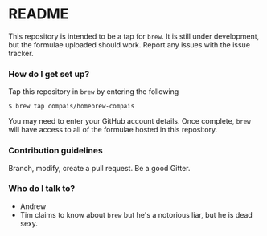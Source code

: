 # README #

This repository is intended to be a tap for ```brew```. It is still under development, but the formulae uploaded should work. Report any issues with the issue tracker.

### How do I get set up? ###

Tap this repository in ```brew``` by entering the following

```
$ brew tap compais/homebrew-compais
```

You may need to enter your GitHub account details. Once complete, ```brew``` will have access to all of the formulae hosted in this repository.

### Contribution guidelines ###

Branch, modify, create a pull request. Be a good Gitter.

### Who do I talk to? ###

* Andrew
* Tim claims to know about ```brew``` but he's a notorious liar, but he is dead sexy. 